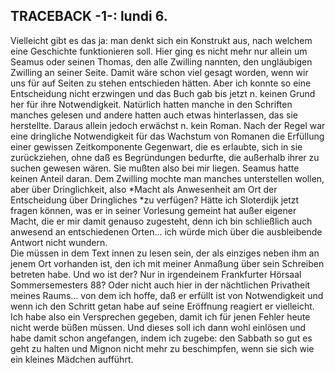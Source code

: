 ## TRACEBACK -1-: lundi 6.
Vielleicht gibt es das ja: man denkt sich ein Konstrukt aus, nach welchem eine Geschichte funktionieren soll. Hier ging es nicht mehr nur allein um Seamus oder seinen Thomas, den alle Zwilling nannten, den ungläubigen Zwilling an seiner Seite. Damit wäre schon viel gesagt worden, wenn wir uns für auf Seiten zu stehen entschieden hätten. Aber ich konnte so eine Entscheidung nicht erzwingen und das Buch gab bis jetzt n. keinen Grund her für ihre Notwendigkeit. Natürlich hatten manche in den Schriften manches gelesen und andere hatten auch etwas hinterlassen, das sie herstellte. Daraus allein jedoch erwächst n. kein Roman. Nach der Regel war eine dringliche Notwendigkeit für das Wachstum von Romanen die Erfüllung einer gewissen Zeitkomponente Gegenwart, die es erlaubte, sich in sie zurückziehen, ohne daß es Begründungen bedurfte, die außerhalb ihrer zu suchen gewesen wären. Sie mußten also bei mir liegen. Seamus hatte keinen Anteil daran. Dem Zwilling mochte man manches unterstellen wollen, aber über Dringlichkeit, also *Macht als Anwesenheit am Ort der Entscheidung über Dringliches *zu verfügen? Hätte ich Sloterdijk jetzt fragen können, was er in seiner Vorlesung gemeint hat außer eigener Macht, die er mir damit genauso zugesteht, denn ich bin schließlich auch anwesend an entschiedenen Orten... ich würde mich über die ausbleibende Antwort nicht wundern.   
Die müssen in dem Text innen zu lesen sein, der als einziges neben ihm an jenem Ort vorhanden ist, den ich mit meiner Anmaßung über sein Schreiben betreten habe. Und wo ist der? Nur in irgendeinem Frankfurter Hörsaal Sommersemesters 88? Oder nicht auch hier in der nächtlichen Privatheit meines Raums... von dem ich hoffe, daß er erfüllt ist von Notwendigkeit und wenn ich den Schritt getan habe auf seine Eröffnung reagiert er vielleicht. Ich habe also ein Versprechen gegeben, damit ich für jenen Fehler heute nicht werde büßen müssen. Und dieses soll ich dann wohl einlösen und habe damit schon angefangen, indem ich zugebe: den Sabbath so gut es geht zu halten und Mignon nicht mehr zu beschimpfen, wenn sie sich wie ein kleines Mädchen aufführt.    
